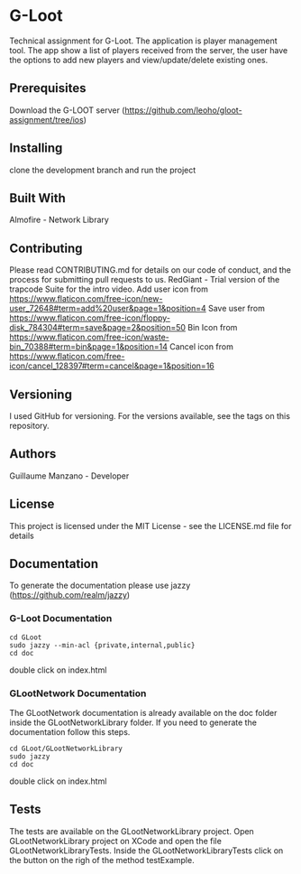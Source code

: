# G-Loot
Technical assignment for G-Loot.
The application is player management tool. The app show a list of players received from the server, the user have the options to add new players and view/update/delete existing ones.

## Prerequisites
Download the G-LOOT server (https://github.com/leoho/gloot-assignment/tree/ios)

## Installing
clone the development branch and run the project

## Built With
Almofire - Network Library

## Contributing
Please read CONTRIBUTING.md for details on our code of conduct, and the process for submitting pull requests to us.
RedGiant - Trial version of the trapcode Suite for the intro video.
Add user icon from https://www.flaticon.com/free-icon/new-user_72648#term=add%20user&page=1&position=4
Save user from https://www.flaticon.com/free-icon/floppy-disk_784304#term=save&page=2&position=50
Bin Icon from https://www.flaticon.com/free-icon/waste-bin_70388#term=bin&page=1&position=14
Cancel icon from https://www.flaticon.com/free-icon/cancel_128397#term=cancel&page=1&position=16

## Versioning
I used GitHub for versioning. For the versions available, see the tags on this repository.

## Authors
Guillaume Manzano  - Developer

## License
This project is licensed under the MIT License - see the LICENSE.md file for details

## Documentation
To generate the documentation please use jazzy (https://github.com/realm/jazzy)

### G-Loot Documentation
```
cd GLoot
sudo jazzy --min-acl {private,internal,public}
cd doc
```
double click on index.html

### GLootNetwork Documentation
The GLootNetwork documentation is already available on the doc folder inside the GLootNetworkLibrary folder.
If you need to generate the documentation follow this steps.

```
cd GLoot/GLootNetworkLibrary
sudo jazzy
cd doc
```
double click on index.html

## Tests
The tests are available on the GLootNetworkLibrary project.
Open GLootNetworkLibrary project on XCode and open the file GLootNetworkLibraryTests.
Inside the GLootNetworkLibraryTests click on the button on the righ of the method testExample.
